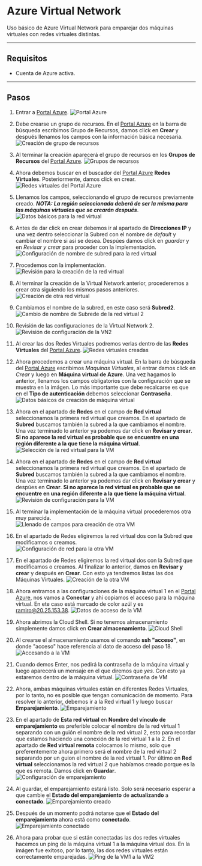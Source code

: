 # Azure Virtual Network

Uso básico de Azure Virtual Network para emparejar dos máquinas virtuales con redes virtuales distintas.

---

## Requisitos

- Cuenta de Azure activa.

---

## Pasos

1. Entrar a [Portal Azure](https://portal.azure.com).
   ![Portal Azure](imgs/1.png)

2. Debe crearse un grupo de recursos. En el [Portal Azure](https://portal.azure.com) en la barra de búsqueda escribimos Grupo de Recursos, damos click en **Crear** y después llenamos los campos con la información básica necesaria.
   ![Creación de grupo de recursos](imgs/2.png)

3. Al terminar la creación aparecerá el grupo de recursos en los **Grupos de Recursos** del [Portal Azure](https://portal.azure.com).
   ![Grupos de recursos](imgs/3.png)

4. Ahora debemos buscar en el buscador del [Portal Azure](https://portal.azure.com) **Redes Virtuales**. Posteriormente, damos click en crear.
   ![Redes virtuales del Portal Azure](imgs/4.png)

5. Llenamos los campos, seleccionando el grupo de recursos previamente creado.
   **_NOTA: La región seleccionada deberá de ser la misma para las máquinas virtuales que se crearán después_**.
   ![Datos básicos para la red virtual](imgs/5.png)

6. Antes de dar click en crear debemos ir al apartado de **Direcciones IP** y una vez dentro seleccionar la Subred con el nombre de _default_ y cambiar el nombre si así se desea. Despúes damos click en _guardar_ y en _Revisar y crear_ para proceder con la implementación.
   ![Configuración de nombre de subred para la red virtual](imgs/6.png)

7. Procedemos con la implementación.
   ![Revisión para la creación de la red virtual](imgs/7.png)

8. Al terminar la creación de la Virtual Network anterior, procederemos a crear otra siguiendo los mismos pasos anteriores.
   ![Creación de otra red virtual](imgs/8.png)

9. Cambiamos el nombre de la subred, en este caso será **Subred2**.
   ![Cambio de nombre de Subrede de la red virtual 2](imgs/9.png)

10. Revisión de las configuraciones de la Virtual Network 2.
    ![Revisión de configuración de la VN2](imgs/10.png)

11. Al crear las dos Redes Virtuales podremos verlas dentro de las **Redes Virtuales** del [Portal Azure](https://portal.azure.com).
    ![Redes virtuales creadas](imgs/11.png)

12. Ahora procedemos a crear una máquina virtual. En la barra de búsqueda del [Portal Azure](https://portal.azure.com) escribimos _Maquinas Virtuales_, al entrar damos click en _Crear_ y luego en **Máquina virtual de Azure**. Una vez hagamos lo anterior, llenamos los campos obligatorios con la configuración que se muestra en la imágen. Lo más importante que debe recalcarse es que en el **Tipo de autenticación** debemos seleccionar **Contraseña**.  
    ![Datos básicos de creación de máquina virtual](imgs/12.png)

13. Ahora en el apartado de **Redes** en el campo de **Red virtual** seleccionamos la primera red virtual que creamos. En el apartado de **Subred** buscamos también la subred a la que cambiamos el nombre. Una vez terminado lo anterior ya podemos dar click en **Revisar y crear**. **Si no aparece la red virtual es probable que se encuentre en una región diferente a la que tiene la máquina virtual**.  
    ![Selección de la red virtual para la VM](imgs/13.png)

14. Ahora en el apartado de **Redes** en el campo de **Red virtual** seleccionamos la primera red virtual que creamos. En el apartado de **Subred** buscamos también la subred a la que cambiamos el nombre. Una vez terminado lo anterior ya podemos dar click en **Revisar y crear** y despúes en **Crear**. **Si no aparece la red virtual es probable que se encuentre en una región diferente a la que tiene la máquina virtual**.  
    ![Revisión de configuración para la VM](imgs/14.png)

15. Al terminar la implementación de la máquina virtual procederemos otra muy parecida.  
    ![Llenado de campos para creación de otra VM](imgs/15.png)

16. En el apartado de Redes eligiremos la red virtual dos con la Subred que modificamos o creamos.  
    ![Configuración de red para la otra VM](imgs/16.png)

17. En el apartado de Redes eligiremos la red virtual dos con la Subred que modificamos o creamos. Al finalizar lo anterior, damos en **Revisar y crear** y después en **Crear**. Con esto ya tendremos listas las dos Máquinas Virtuales.
    ![Creación de la otra VM](imgs/17.png)

18. Ahora entramos a las configuraciones de la máquina virtual 1 en el [Portal Azure](https://portal.azure.com), nos vamos a **Conectar** y ahí copiamos el acceso para la máquina virtual. En ete caso está marcado de color azúl y es ramiro@20.25.153.38.
    ![Datos de acceso de la VM](imgs/18.png)

19. Ahora abrimos la Cloud Shell. Si no tenemos almacenamiento simplemente damos click en **Crear almacenamiento**.
    ![Cloud Shell](imgs/19.png)

20. Al crearse el almacenamiento usamos el comando **ssh "acceso"**, en donde "acceso" hace referencia al dato de acceso del paso 18.
    ![Accesando a la VM](imgs/20.png)

21. Cuando demos Enter, nos pedirá la contraseña de la máquina virtual y luego aparecerá un mensaje en el que diremos que _yes_. Con esto ya estaremos dentro de la máquina virtual.
    ![Contraseña de VM](imgs/21.png)

22. Ahora, ambas máquinas virtuales están en diferentes Redes Virtuales, por lo tanto, no es posible que tengan comunicación de momento. Para resolver lo anterior, debemos ir a la Red virtual 1 y luego buscar **Emparejamiento**.
    ![Emparejamiento](imgs/23.png)

23. En el apartado de **Esta red virtual** en **Nombre del vínculo de emparejamiento** es preferible colocar el nombre de la red virtual 1 separando con un guión el nombre de la red virtual 2, esto para recordar que estamos haciendo una conexión de la red virtual 1 a la 2.
    En el apartado de **Red virtual remota** colocamos lo mismo, solo que preferentemente ahora primero será el nombre de la red virtual 2 separando por un guion el nombre de la red virtual 1.
    Por último en **Red virtual** seleccionamos la red virtual 2 que habíamos creado porque es la que es remota. Damos click en **Guardar**.
    ![Configuración de emparejamiento](imgs/24.png)

24. Al guardar, el emparejamiento estará listo. Solo será necesario esperar a que cambie el **Estado del emparejamiento** de **actualizando** a **conectado**.
    ![Emparejamiento creado](imgs/25.png)

25. Después de un momento podrá notarse que el **Estado del emparejamiento** ahora está como **conectado**.
    ![Emparejamiento conectado](imgs/26.png)

26. Ahora para probar que si están conectadas las dos redes virtuales hacemos un ping de la máquina virtual 1 a la máquina virtual dos. En la imágen fue exitoso, por lo tanto, las dos redes virtuales están correctamente emparejadas.
    ![Ping de la VM1 a la VM2](imgs/27.png)

